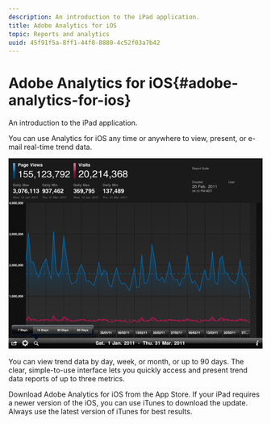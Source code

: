 ```yaml
---
description: An introduction to the iPad application.
title: Adobe Analytics for iOS
topic: Reports and analytics
uuid: 45f91f5a-8ff1-44f0-8880-4c52f03a7b42
---
```


# Adobe Analytics for iOS{#adobe-analytics-for-ios}

An introduction to the iPad application.

You can use Analytics for iOS any time or anywhere to view, present, or e-mail real-time trend data.

![](assets/ipad.png)

You can view trend data by day, week, or month, or up to 90 days. The clear, simple-to-use interface lets you quickly access and present trend data reports of up to three metrics.

Download Adobe Analytics for iOS from the App Store. If your iPad requires a newer version of the iOS, you can use iTunes to download the update. Always use the latest version of iTunes for best results.
